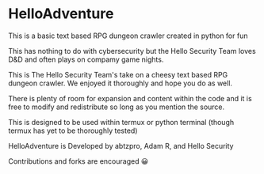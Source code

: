 # HelloAdventure
This is a basic text based RPG dungeon crawler 
created in python for fun

This has nothing to do with cybersecurity but 
the Hello Security Team loves D&D and often plays 
on compamy game nights.

This is The Hello Security Team's take on a cheesy 
text based RPG dungeon crawler. We enjoyed it thoroughly 
and hope you do as well.

There is plenty of room for expansion and content 
within the code and it is free to modify and redistribute 
so long as you mention the source.

This is designed to be used within termux or python 
terminal (though termux has yet to be thoroughly tested)

HelloAdventure is Developed by abtzpro, Adam R, and Hello Security

Contributions and forks are encouraged 😀

